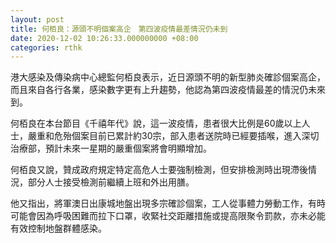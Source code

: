 ```yaml
---
layout: post
title: 何栢良：源頭不明個案高企　第四波疫情最差情況仍未到
date: 2020-12-02 10:26:33.000000000 +08:00
categories: rthk
---
```


港大感染及傳染病中心總監何栢良表示，近日源頭不明的新型肺炎確診個案高企，而且來自各行各業，感染數字更有上升趨勢，他認為第四波疫情最差的情況仍未來到。

何栢良在本台節目《千禧年代》說，這一波疫情，患者很大比例是60歲以上人士，嚴重和危殆個案目前已累計約30宗，部入患者送院時已經要插喉，進入深切治療部，預計未來一星期的嚴重個案將會明顯增加。

何栢良又說，贊成政府規定特定高危人士要強制檢測，但安排檢測時出現滯後情況，部分人士接受檢測前繼續上班和外出用膳。

他又指出，將軍澳日出康城地盤出現多宗確診個案，工人從事體力勞動工作，有時可能會因為呼吸困難而拉下口罩，收緊社交距離措施或提高限聚令罰款，亦未必能有效控制地盤群體感染。
